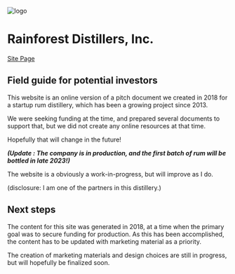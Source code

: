 
  

![logo](https://pxp888.github.io/RDI-field-guide/assets/images/rdilogo-02.png)

  

# Rainforest Distillers, Inc.

[Site Page](https://pxp888.github.io/RDI-field-guide/)

  

## Field guide for potential investors

  

This website is an online version of a pitch document we created in 2018 for a startup rum distillery, which has been a growing project since 2013.

  

We were seeking funding at the time, and prepared several documents to support that, but we did not create any online resources at that time.

  

Hopefully that will change in the future!

  

___(Update : The company is in production, and the first batch of rum will be bottled in late 2023!)___

  

The website is a obviously a work-in-progress, but will improve as I do.

(disclosure: I am one of the partners in this distillery.)

## Next steps
The content for this site was generated in 2018, at a time when the primary goal was to secure funding for production.  As this has been accomplished, the content has to be updated with marketing material as a priority.  

The creation of marketing materials and design choices are still in progress, but will hopefully be finalized soon.  
